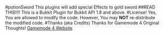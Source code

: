 #potionSword
This plugins will add special Effects to gold sword
##READ THIS!!!!
This is a Bukkit Plugin for Bukkit API 1.8 and above.
#License!
Yes, You are allowed to modify the code. However, You may **NOT** re-distribute the modified code.
#Thanks (aka Credits)
Thanks for Gamemode 4 Original Thoughts!
[Gamemode 4 Website](http://gm4.co)